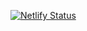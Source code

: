 [![Netlify Status](https://api.netlify.com/api/v1/badges/8caea7a4-480f-464f-a0d7-b2ee5fe27e12/deploy-status)](https://app.netlify.com/sites/wai-eval-overview/deploys)
